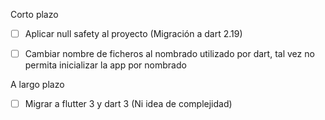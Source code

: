 Corto plazo

- [ ] Aplicar null safety al proyecto (Migración a dart 2.19) 
- [ ] Cambiar nombre de ficheros al nombrado utilizado por dart, tal vez no permita inicializar la app por nombrado


A largo plazo

- [ ] Migrar a flutter 3 y dart 3 (Ni idea de complejidad)